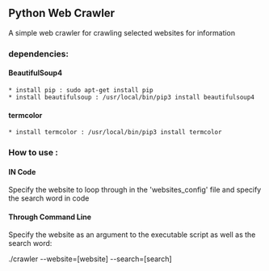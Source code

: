 ## Python Web Crawler

A simple web crawler for crawling selected websites for information

### dependencies: 

#### BeautifulSoup4
    * install pip : sudo apt-get install pip
    * install beautifulsoup : /usr/local/bin/pip3 install beautifulsoup4

#### termcolor
    * install termcolor : /usr/local/bin/pip3 install termcolor
    
    
### How to use :

#### IN Code 

Specify the website to loop through in the 'websites_config' file and specify the search word in code

#### Through Command Line

Specify the website as an argument to the executable script as well as the search word:

./crawler --website=[website] --search=[search]